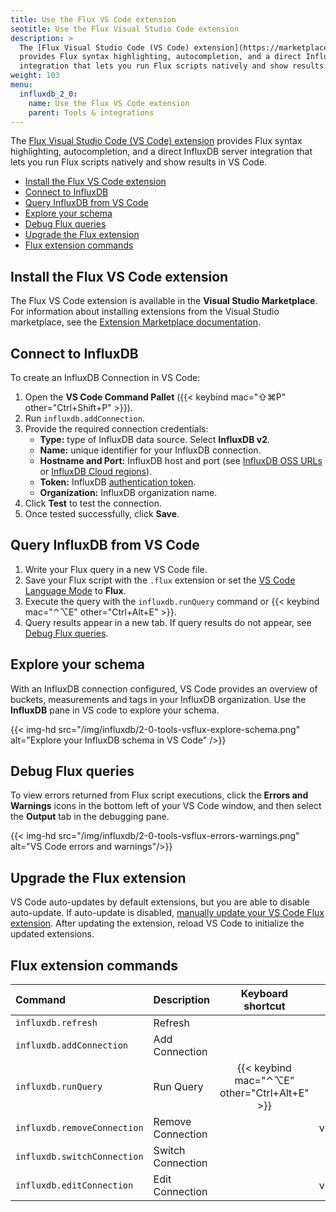 ```yaml
---
title: Use the Flux VS Code extension
seotitle: Use the Flux Visual Studio Code extension
description: >
  The [Flux Visual Studio Code (VS Code) extension](https://marketplace.visualstudio.com/items?itemName=influxdata.flux)
  provides Flux syntax highlighting, autocompletion, and a direct InfluxDB OSS server
  integration that lets you run Flux scripts natively and show results in VS Code.
weight: 103
menu:
  influxdb_2_0:
    name: Use the Flux VS Code extension
    parent: Tools & integrations
---
```


The [Flux Visual Studio Code (VS Code) extension](https://marketplace.visualstudio.com/items?itemName=influxdata.flux)
provides Flux syntax highlighting, autocompletion, and a direct InfluxDB server
integration that lets you run Flux scripts natively and show results in VS Code.

- [Install the Flux VS Code extension](#install-the-flux-vs-code-extension)
- [Connect to InfluxDB](#connect-to-influxdb)
- [Query InfluxDB from VS Code](#query-influxdb-from-vs-code)
- [Explore your schema](#explore-your-schema)
- [Debug Flux queries](#debug-flux-queries)
- [Upgrade the Flux extension](#upgrade-the-flux-extension)
- [Flux extension commands](#flux-extension-commands)

## Install the Flux VS Code extension
The Flux VS Code extension is available in the **Visual Studio Marketplace**.
For information about installing extensions from the Visual Studio marketplace,
see the [Extension Marketplace documentation](https://code.visualstudio.com/docs/editor/extension-gallery).

## Connect to InfluxDB
To create an InfluxDB Connection in VS Code:

1. Open the **VS Code Command Pallet** ({{< keybind mac="⇧⌘P" other="Ctrl+Shift+P" >}}).
2. Run `influxdb.addConnection`.
3. Provide the required connection credentials:
    - **Type:** type of InfluxDB data source. Select **InfluxDB v2**.
    - **Name:** unique identifier for your InfluxDB connection.
    - **Hostname and Port:** InfluxDB host and port
      (see [InfluxDB OSS URLs](/influxdb/v2.0/reference/urls/) or [InfluxDB Cloud regions](/influxdb/cloud/reference/regions/)).
    - **Token:** InfluxDB [authentication token](/influxdb/v2.0/security/tokens/).
    - **Organization:** InfluxDB organization name.
4. Click **Test** to test the connection.
5. Once tested successfully, click **Save**.

## Query InfluxDB from VS Code
1. Write your Flux query in a new VS Code file.
2. Save your Flux script with the `.flux` extension or set the
   [VS Code Language Mode](https://code.visualstudio.com/docs/languages/overview#_changing-the-language-for-the-selected-file) to **Flux**.
3. Execute the query with the `influxdb.runQuery` command or {{< keybind mac="⌃⌥E" other="Ctrl+Alt+E" >}}.
4. Query results appear in a new tab. If query results do not appear, see [Debug Flux queries](#debug-flux-queries).

## Explore your schema
With an InfluxDB connection configured, VS Code provides an overview of buckets,
measurements and tags in your InfluxDB organization.
Use the **InfluxDB** pane in VS code to explore your schema.

{{< img-hd src="/img/influxdb/2-0-tools-vsflux-explore-schema.png" alt="Explore your InfluxDB schema in VS Code" />}}

## Debug Flux queries
To view errors returned from Flux script executions, click the **Errors and Warnings**
icons in the bottom left of your VS Code window, and then select the **Output** tab in the debugging pane.

{{< img-hd src="/img/influxdb/2-0-tools-vsflux-errors-warnings.png" alt="VS Code errors and warnings"/>}}

## Upgrade the Flux extension
VS Code auto-updates by default extensions, but you are able to disable auto-update.
If auto-update is disabled, [manually update your VS Code Flux extension](https://code.visualstudio.com/docs/editor/extension-gallery#_update-an-extension-manually).
After updating the extension, reload VS Code to initialize the updated extensions.

## Flux extension commands

| Command                     | Description       | Keyboard shortcut                            | Menu context      |
|:-------                     |:-----------       |:-----------------:                           | ------------:     |
| `influxdb.refresh`          | Refresh           |                                              |                   |
| `influxdb.addConnection`    | Add Connection    |                                              | view/title        |
| `influxdb.runQuery`         | Run Query         | {{< keybind mac="⌃⌥E" other="Ctrl+Alt+E" >}} | editor/context    |
| `influxdb.removeConnection` | Remove Connection |                                              | view/item/context |
| `influxdb.switchConnection` | Switch Connection |                                              |                   |
| `influxdb.editConnection`   | Edit Connection   |                                              | view/item/context |